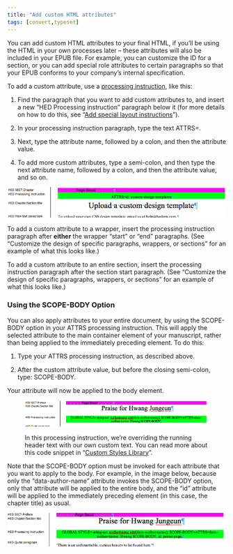 ```yaml
---
title: "Add custom HTML attributes"
tags: [convert,typeset]
---
```

 
<html><body><section data-type="appendix" class="hsecappendix" data-hederis-type="hsecappendix" id="custom-attributes" data-pi-attrs="id: custom-attributes; data-tags: convert,typeset;" role="doc-appendix" data-tags="convert,typeset" data-author-name=" " data-book-title=" " title="Add custom HTML attributes"><p class="hblkp" data-hederis-type="hblkp" id="pvtG0HAC1">You can add custom HTML attributes to your final HTML, if you&#8217;ll be using the HTML in your own processes later &#8211; these attributes will also be included in your EPUB file. For example, you can customize the ID for a section, or you can add special role attributes to certain paragraphs so that your EPUB conforms to your company&#8217;s internal specification.</p><p class="hblkp" data-hederis-type="hblkp" id="pgwNceyTH">To add a custom attribute, use a <a href="{% link _docs/custom-design.md %}" class="hspana" data-hederis-type="hspana" id="ptRaEtCrh">processing instruction</a>, like this:</p><ol class="hwprnumlist" data-hederis-type="hwprnumlist" id="ps0YTvjWr"><li class="hblkoli" data-hederis-type="hblkoli" id="liA7Vf99Sl"><p class="hblkoli" data-hederis-type="hblklip" id="pGy1Uo3jQ">Find the paragraph that you want to add custom attributes to, and insert a new &#8220;HED Processing instruction&#8221; paragraph below it (for more details on how to do this, see &#8220;<a href="{% link _docs/custom-design.md %}" class="hspana" data-hederis-type="hspana" id="p2sXBJ38V">Add special layout instructions</a>&#8221;).</p></li><li class="hblkoli" data-hederis-type="hblkoli" id="liX30ITU5s"><p class="hblkoli" data-hederis-type="hblklip" id="pZFlAEiKT">In your processing instruction paragraph, type the text ATTRS=.</p></li><li class="hblkoli" data-hederis-type="hblkoli" id="liOeExEkIE"><p class="hblkoli" data-hederis-type="hblklip" id="ppzFhDSIO">Next, type the attribute name, followed by a colon, and then the attribute value.</p></li><li class="hblkoli" data-hederis-type="hblkoli" id="liu6xF8fgX"><p class="hblkoli" data-hederis-type="hblklip" id="pSh3Zbhia">To add more custom attributes, type a semi-colon, and then type the next attribute name, followed by a colon, and then the attribute value, and so on.</p></li></ol><img data-hederis-type="hblkimg" class="hblkimg" id="plMjioRlm" src="/images/customattrs.png" data-img-src="/images/customattrs.png"/><p class="hblkp" data-hederis-type="hblkp" id="pBKoQF3fp">To add a custom attribute to a wrapper, insert the processing instruction paragraph after <strong data-hederis-type="hspanstrong" id="p9e7bjhpk">either</strong> the wrapper &#8220;start&#8221; or &#8220;end&#8221; paragraphs. (See &#8220;Customize the design of specific paragraphs, wrappers, or sections&#8221; for an example of what this looks like.)</p><p class="hblkp" data-hederis-type="hblkp" id="p11OPh2Qr">To add a custom attribute to an entire section, insert the processing instruction paragraph after the section start paragraph. (See &#8220;Customize the design of specific paragraphs, wrappers, or sections&#8221; for an example of what this looks like.)</p><section class="hwprsubsection" data-hederis-type="hwprsubsection" id="p9Wrn4Rp2" data-type="subsection" title="Using the SCOPE-BODY Option"><h1 data-hederis-type="hblktitle" class="hblktitle" id="pFLrxN8tx">Using the SCOPE-BODY Option</h1><p class="hblkp" data-hederis-type="hblkp" id="pD87jJHGr">You can also apply attributes to your entire document, by using the SCOPE-BODY option in your ATTRS processing instruction. This will apply the selected attribute to the main container element of your manuscript, rather than being applied to the immediately preceding element. To do this:</p><ol class="hwprnumlist" data-hederis-type="hwprnumlist" id="pTeUyNnCv"><li class="hblkoli" data-hederis-type="hblkoli" id="li38rsR2em"><p class="hblkoli" data-hederis-type="hblklip" id="phQVlzPPC">Type your ATTRS processing instruction, as described above.</p></li><li class="hblkoli" data-hederis-type="hblkoli" id="liu7CWXogm"><p class="hblkoli" data-hederis-type="hblklip" id="pFncu1vTR">After the custom attribute value, but before the closing semi-colon, type: SCOPE-BODY.</p></li></ol><p class="hblkp" data-hederis-type="hblkp" id="pwyh6GqYo">Your attribute will now be applied to the body element. </p><figure class="hwprfig" data-hederis-type="hwprfig" id="p7f2PVfIs"><img data-hederis-type="hblkimg" class="hblkimg" id="pvGK6raPW" src="/images/globalscopebody.png" data-img-src="/images/globalscopebody.png"/><p class="hblkcaption" data-hederis-type="hblkcaption" id="ptoBjQHy6">In this processing instruction, we&#8217;re overriding the running header text with our own custom text. You can read more about this code snippet in &#8220;<a href="{% link _docs/custom-style-library.md %}" class="hspana" data-hederis-type="hspana" id="pi8ypqcdj">Custom Styles Library</a>&#8221;.</p></figure><p class="hblkp" data-hederis-type="hblkp" id="psOQ7E1Qx">Note that the SCOPE-BODY option must be invoked for each attribute that you want to apply to the body. For example, in the image below, because only the &#8220;data-author-name&#8221; attribute invokes the SCOPE-BODY option, only that attribute will be applied to the entire body, and the &#8220;id&#8221; attribute will be applied to the immediately preceding element (in this case, the chapter title) as usual.</p><img data-hederis-type="hblkimg" class="hblkimg" id="p4gm4JO35" src="/images/attrscopebody.png" data-img-src="/images/attrscopebody.png"/></section></section></body></html>
